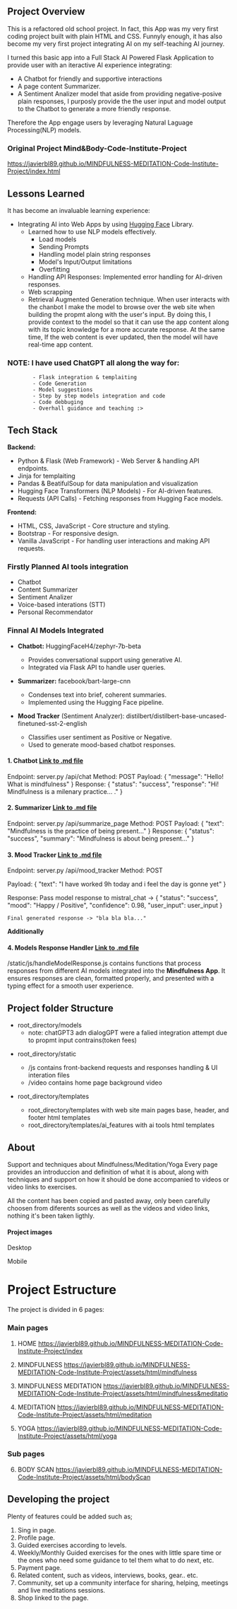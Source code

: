 
## Project Overview

This is a refactored old school project. In fact, this App was my very first coding project built with plain HTML and CSS.
Funnyly enough, it has also become my very first project integrating AI on my self-teaching AI journey.

I turned this basic app into a Full Stack AI Powered Flask Application to provide user with an iteractive AI experience integrating:

- A Chatbot for friendly and supportive interactions
- A page content Summarizer.
- A Sentiment Analizer model that aside from providing negative-posive plain responses, I purposly provide the the user input and model output to the Chatbot to generate a more friendly response.


Therefore the App engage users by leveraging Natural Laguage Processing(NLP) models.

### Original Project Mind&Body-Code-Institute-Project
https://javierbl89.github.io/MINDFULNESS-MEDITATION-Code-Institute-Project/index.html


## Lessons Learned

 It has become an invaluable learning experience:
 
 - Integrating AI into Web Apps by using [Hugging Face](https://huggingface.co) Library.
    - Learned how to use NLP models effectively.
        * Load models
        * Sending Prompts
        * Handling model plain string responses
        * Model's Input/Output limitations
        * Overfitting
    - Handling API Responses: Implemented error handling for AI-driven responses.
    - Web scrapping
    - Retrieval Augmented Generation technique. When user interacts with the chanbot I make the model to browse over the web site when building the propmt along with the user's input. By doing this, I provide context to the model so that it can use the app content along with its topic knowledge for a more accurate response. At the same time, If the web content is ever updated, then the model will have real-time app content.
 
 ### NOTE: I have used ChatGPT all along the way for:
            - Flask integration & templaiting
            - Code Generation
            - Model suggestions
            - Step by step models integration and code
            - Code debbuging
            - Overhall guidance and teaching :>


## Tech Stack

**Backend:**

- Python & Flask (Web Framework) - Web Server & handling API endpoints.
- Jinja for templaiting
- Pandas & BeatifulSoup for data manipulation and visualization
- Hugging Face Transformers (NLP Models) - For AI-driven features.
- Requests (API Calls) - Fetching responses from Hugging Face models.

**Frontend:**

- HTML, CSS, JavaScript - Core structure and styling.
- Bootstrap - For responsive design.
- Vanilla JavaScript - For handling user interactions and making API requests.



### Firstly Planned AI tools integration

 - Chatbot
 - Content Summarizer
 - Sentiment Analizer
 - Voice-based interations (STT)
 - Personal Recommendator



### Finnal AI Models Integrated

- **Chatbot:** HuggingFaceH4/zephyr-7b-beta 
  * Provides conversational support using generative AI.
  * Integrated via Flask API to handle user queries.

- **Summarizer:** facebook/bart-large-cnn
  * Condenses text into brief, coherent summaries.
  * Implemented using the Hugging Face pipeline.

- **Mood Tracker** (Sentiment Analyzer): distilbert/distilbert-base-uncased-finetuned-sst-2-english
  * Classifies user sentiment as Positive or Negative.
  * Used to generate mood-based chatbot responses.



#### 1. Chatbot [Link to .md file](/Chatbot%20Model.md)

Endpoint: server.py /api/chat
Method: POST
Payload: { "message": "Hello! What is mindfulness" }
Response: { "status": "success", "response": "Hi! Mindfulness is a milenary practice... ." }

#### 2. Summarizer [Link to .md file](/Content%Summarizer%Model.md)

Endpoint: server.py /api/summarize_page
Method: POST
Payload: { "text": "Mindfulness is the practice of being present..." }
Response: { "status": "success", "summary": "Mindfulness is about being present..." }

#### 3. Mood Tracker [Link to .md file](/Mood%Tracker.md)

Endpoint: server.py /api/mood_tracker
Method: POST

Payload: { "text": "I have worked 9h today and i feel the day is gonne yet" }

Response: Pass model response to mistral_chat -> { "status": "success", "mood": "Happy / Positive", "confidence": 0.98, "user_input": user_input }
    
    Final generated response -> "bla bla bla..."

**Additionally**

 #### 4. Models Response Handler [Link to .md file](/Models%Response%Handler.md)
  /static/js/handleModelResponse.js contains functions that process responses from different AI models integrated into the **Mindfulness App**. It ensures responses are clean, formatted properly, and presented with a typing effect for a smooth user experience.


[](/static/images/ai_tools.png)


## Project folder Structure

- root_directory/models
    * note: chatGPT3 adn dialogGPT were a falied integration attempt due to propmt input contrains(token fees)

[](/static/images/models_directory.png)


- root_directory/static

    * /js contains front-backend requests and responses handling & UI interation files
    * /video contains home page background video

[](/static/images/static_directory.png.png)


- root_directory/templates

    * root_directory/templates with web site main pages base, header, and footer html templates
    * root_directory/templates/ai_features with ai tools html templates


[](/static/images/static_directory.png.png)



## About

Support and techniques about Mindfulness/Meditation/Yoga
Every page provides an introduccion and definition of what it is about, along with techniques and support on how it should be done accompanied to videos or video links to exercises.

All the content has been copied and pasted away, only been carefully choosen from diferents sources as well as the videos and video links, nothing it's been taken ligthly.


#### Project images

Desktop
[](/static/images/Captura%20de%20pantalla%20(25).png)
[](/static/images/Captura%20de%20pantalla%20(26).png)
[](/static/images/Captura%20de%20pantalla%20(27).png)

Mobile
[](/static/images/Captura%20de%20pantalla%20(30).png)
[](/static/images/Captura%20de%20pantalla%20(31).png)
[](/static/images/Captura%20de%20pantalla%20(32).png)


# Project Estructure

The project is divided in 6 pages:

### Main pages
1. HOME
https://javierbl89.github.io/MINDFULNESS-MEDITATION-Code-Institute-Project/index

2. MINDFULNESS
https://javierbl89.github.io/MINDFULNESS-MEDITATION-Code-Institute-Project/assets/html/mindfulness

3. MINDFULNESS MEDITATION
https://javierbl89.github.io/MINDFULNESS-MEDITATION-Code-Institute-Project/assets/html/mindfulness&meditatio

4. MEDITATION
https://javierbl89.github.io/MINDFULNESS-MEDITATION-Code-Institute-Project/assets/html/meditation

5. YOGA
https://javierbl89.github.io/MINDFULNESS-MEDITATION-Code-Institute-Project/assets/html/yoga

### Sub pages
6. BODY SCAN
https://javierbl89.github.io/MINDFULNESS-MEDITATION-Code-Institute-Project/assets/html/bodyScan


## Developing the project

Plenty of features could be added such as;

1. Sing in page.
2. Profile page.
3. Guided exercises according to levels.
4. Weekly/Monthly Guided exercises for the ones with little spare time or the ones who need some guidance to tel them what to do next, etc.
5. Payment page.
6. Related content, such as videos, interviews, books, gear.. etc.
7. Community, set up a community interface for sharing, helping, meetings and live meditations sessions.
8. Shop linked to the page.
